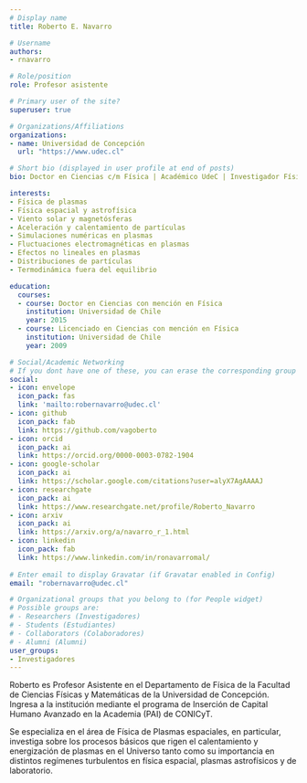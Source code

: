 ```yaml
---
# Display name
title: Roberto E. Navarro 

# Username
authors:
- rnavarro

# Role/position
role: Profesor asistente

# Primary user of the site?
superuser: true

# Organizations/Affiliations
organizations:
- name: Universidad de Concepción
  url: "https://www.udec.cl"

# Short bio (displayed in user profile at end of posts)
bio: Doctor en Ciencias c/m Física | Académico UdeC | Investigador Física de Plasmas | Usuario Linux & amante de perros | No he visto una sola película de Star Wars

interests:
- Fı́sica de plasmas
- Fı́sica espacial y astrofísica
- Viento solar y magnetósferas 
- Aceleración y calentamiento de partículas
- Simulaciones numéricas en plasmas
- Fluctuaciones electromagnéticas en plasmas
- Efectos no lineales en plasmas
- Distribuciones de partículas
- Termodinámica fuera del equilibrio

education:
  courses:
  - course: Doctor en Ciencias con mención en Física
    institution: Universidad de Chile
    year: 2015
  - course: Licenciado en Ciencias con mención en Física
    institution: Universidad de Chile
    year: 2009

# Social/Academic Networking
# If you dont have one of these, you can erase the corresponding group
social:
- icon: envelope
  icon_pack: fas
  link: 'mailto:robernavarro@udec.cl'
- icon: github
  icon_pack: fab
  link: https://github.com/vagoberto
- icon: orcid
  icon_pack: ai
  link: https://orcid.org/0000-0003-0782-1904
- icon: google-scholar
  icon_pack: ai
  link: https://scholar.google.com/citations?user=alyX7AgAAAAJ
- icon: researchgate
  icon_pack: ai
  link: https://www.researchgate.net/profile/Roberto_Navarro
- icon: arxiv
  icon_pack: ai
  link: https://arxiv.org/a/navarro_r_1.html
- icon: linkedin
  icon_pack: fab
  link: https://www.linkedin.com/in/ronavarromal/
  
# Enter email to display Gravatar (if Gravatar enabled in Config)
email: "robernavarro@udec.cl"

# Organizational groups that you belong to (for People widget)
# Possible groups are:
# - Researchers (Investigadores)
# - Students (Estudiantes)
# - Collaborators (Colaboradores)
# - Alumni (Alumni)
user_groups:
- Investigadores
---
```


Roberto es Profesor Asistente en el Departamento de Física de la
Facultad de Ciencias Físicas y Matemáticas de la Universidad de
Concepción. Ingresa a la institución mediante el programa de Inserción
de Capital Humano Avanzado en la Academia (PAI) de CONICyT.

Se especializa en el área de Física de Plasmas espaciales, en
particular, investiga sobre los procesos básicos que rigen el
calentamiento y energización de plasmas en el Universo tanto como su
importancia en distintos regímenes turbulentos en física espacial,
plasmas astrofísicos y de laboratorio.
